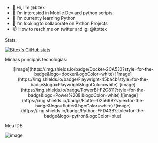 - 👋 Hi, I’m @bttex
- 👀 I’m interested in Mobile Dev and python scripts
- 🌱 I’m currently learning Python
- 💞️ I’m looking to collaborate on Python Projects
- 📫 How to reach me on twitter and ig: @itbttex

Stats: 

[![Bttex's GitHub stats](https://github-readme-stats.vercel.app/api?username=bttex)](https://github.com/bttex/github-readme-stats&show_icons=true&theme=dark)


Minhas principais tecnologias:

<center>![image](https://img.shields.io/badge/Docker-2CA5E0?style=for-the-badge&logo=docker&logoColor=white) ![image](https://img.shields.io/badge/Playwright-45ba4b?style=for-the-badge&logo=Playwright&logoColor=white) ![image](https://img.shields.io/badge/PowerBI-F2C811?style=for-the-badge&logo=Power%20BI&logoColor=white) ![image](https://img.shields.io/badge/Flutter-02569B?style=for-the-badge&logo=flutter&logoColor=white) ![image](https://img.shields.io/badge/Python-FFD43B?style=for-the-badge&logo=python&logoColor=blue) </center>

Meu IDE: 

![image](https://img.shields.io/badge/Visual_Studio-5C2D91?style=for-the-badge&logo=visual%20studio&logoColor=white)

<!---
bttex/bttex is a ✨ special ✨ repository because its `README.md` (this file) appears on your GitHub profile.
You can click the Preview link to take a look at your changes.
--->
